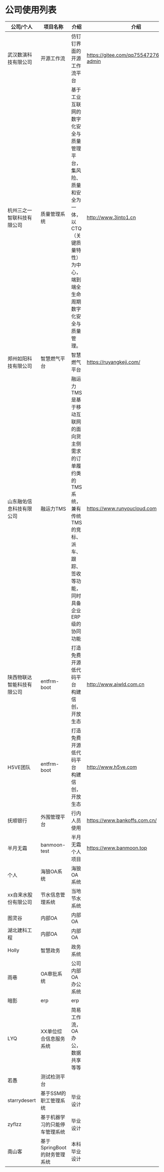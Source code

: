 # 公司使用列表

| 公司/个人                 | 项目名称    | 介绍           | 介绍                          |
|-----------------------|---------|--------------------|-----------------------------|
| 武汉数演科技有限公司        | 开源工作流      |   仿钉钉界面的开源工作流平台        | https://gitee.com/qq75547276/openflow-admin     |
| 杭州三之一智联科技有限公司        | 质量管理系统      |     基于工业互联网的数字化安全与质量管理平台，集风险、质量和安全为一体，以CTQ（关键质量特性）为中心，端到端全生命周期数字化安全与质量管理。        | http://www.3into1.cn     |
| 郑州如阳科技有限公司        | 智慧燃气平台      |     智慧燃气平台        | https://ruyangkeji.com/     |
| 山东融佑信息科技有限公司        | 融运力TMS      |     融运力TMS是基于移动互联网的面向货主侧需求的订单履约类的TMS系统，兼有传统TMS的竞标、派车、跟踪、签收等功能，同时具备企业ERP级的协同功能        | https://www.runyoucloud.com |
| 陕西物联达智能科技有限公司        | entfrm-boot     |     打造免费开源低代码平台 构建信创，开放生态        | http://www.aiwld.com.cn     |
| H5VE团队        | entfrm-boot     |     打造免费开源低代码平台 构建信创，开放生态        | http://www.h5ve.com     |
| 抚顺银行        | 外围管理平台    |    行内人员使用     | https://www.bankoffs.com.cn/    |
| 半月无霜        | banmoon-test      |     半月无霜个人项目        | https://www.banmoon.top     |
| 个人        | 海狼OA系统      |     海狼OA系统        |                             |
| xx自来水股份有限公司        | 节水信息管理系统      |     当地节水系统        | |
| 图灵谷                  | 内部OA      |      内部OA         |                             |
| 湖北建科工程         | 内部OA      |      内部OA         |                             |
| Holly                    | 	智慧政务   | 政务系统              |                             |
| 雨巷                 | OA审批系统     |      公司内部OA办公系统         |                             |
| 暗影                 | erp      |      erp         |                             |
| LYQ                  | XX单位综合信息服务系统      |      简易工作流，OA办公，数据共享等等         |                             |
| 若愚                  | 测试检测平台      |            |                             |
| starrydesert         | 基于SSM的职工管理系统      |      毕业设计         |                             |
| zyflzz                  | 基于机器学习的只能停车管理系统      |      毕业设计         |                             |
| 南山客                      | 基于SpringBoot的财务管理系统      | 本科毕业设计        |                             |
